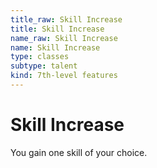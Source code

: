 ```yaml
---
title_raw: Skill Increase
title: Skill Increase
name_raw: Skill Increase
name: Skill Increase
type: classes
subtype: talent
kind: 7th-level features
---
```


# Skill Increase

You gain one skill of your choice.
